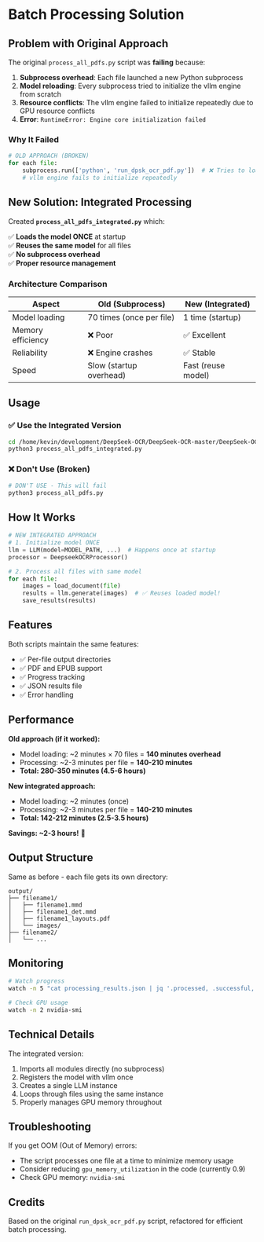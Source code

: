 # Batch Processing Solution

## Problem with Original Approach

The original `process_all_pdfs.py` script was **failing** because:

1. **Subprocess overhead**: Each file launched a new Python subprocess
2. **Model reloading**: Every subprocess tried to initialize the vllm engine from scratch
3. **Resource conflicts**: The vllm engine failed to initialize repeatedly due to GPU resource conflicts
4. **Error**: `RuntimeError: Engine core initialization failed`

### Why It Failed

```python
# OLD APPROACH (BROKEN)
for each file:
    subprocess.run(['python', 'run_dpsk_ocr_pdf.py'])  # ❌ Tries to load 30GB model each time!
    # vllm engine fails to initialize repeatedly
```

## New Solution: Integrated Processing

Created **`process_all_pdfs_integrated.py`** which:

✅ **Loads the model ONCE** at startup  
✅ **Reuses the same model** for all files  
✅ **No subprocess overhead**  
✅ **Proper resource management**  

### Architecture Comparison

| Aspect | Old (Subprocess) | New (Integrated) |
|--------|-----------------|------------------|
| Model loading | 70 times (once per file) | 1 time (startup) |
| Memory efficiency | ❌ Poor | ✅ Excellent |
| Reliability | ❌ Engine crashes | ✅ Stable |
| Speed | Slow (startup overhead) | Fast (reuse model) |

## Usage

### ✅ Use the Integrated Version

```bash
cd /home/kevin/development/DeepSeek-OCR/DeepSeek-OCR-master/DeepSeek-OCR-vllm
python3 process_all_pdfs_integrated.py
```

### ❌ Don't Use (Broken)

```bash
# DON'T USE - This will fail
python3 process_all_pdfs.py
```

## How It Works

```python
# NEW INTEGRATED APPROACH
# 1. Initialize model ONCE
llm = LLM(model=MODEL_PATH, ...)  # Happens once at startup
processor = DeepseekOCRProcessor()

# 2. Process all files with same model
for each file:
    images = load_document(file)
    results = llm.generate(images)  # ✅ Reuses loaded model!
    save_results(results)
```

## Features

Both scripts maintain the same features:
- ✅ Per-file output directories
- ✅ PDF and EPUB support
- ✅ Progress tracking
- ✅ JSON results file
- ✅ Error handling

## Performance

**Old approach (if it worked):**
- Model loading: ~2 minutes × 70 files = **140 minutes overhead**
- Processing: ~2-3 minutes per file = **140-210 minutes**
- **Total: 280-350 minutes (4.5-6 hours)**

**New integrated approach:**
- Model loading: ~2 minutes (once)
- Processing: ~2-3 minutes per file = **140-210 minutes**
- **Total: 142-212 minutes (2.5-3.5 hours)**

**Savings: ~2-3 hours!** 🚀

## Output Structure

Same as before - each file gets its own directory:

```
output/
├── filename1/
│   ├── filename1.mmd
│   ├── filename1_det.mmd
│   ├── filename1_layouts.pdf
│   └── images/
├── filename2/
│   └── ...
```

## Monitoring

```bash
# Watch progress
watch -n 5 "cat processing_results.json | jq '.processed, .successful, .failed'"

# Check GPU usage
watch -n 2 nvidia-smi
```

## Technical Details

The integrated version:
1. Imports all modules directly (no subprocess)
2. Registers the model with vllm once
3. Creates a single LLM instance
4. Loops through files using the same instance
5. Properly manages GPU memory throughout

## Troubleshooting

If you get OOM (Out of Memory) errors:
- The script processes one file at a time to minimize memory usage
- Consider reducing `gpu_memory_utilization` in the code (currently 0.9)
- Check GPU memory: `nvidia-smi`

## Credits

Based on the original `run_dpsk_ocr_pdf.py` script, refactored for efficient batch processing.





